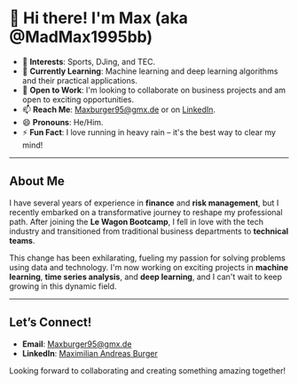 # 👋 Hi there! I'm Max (aka @MadMax1995bb)

- 👀 **Interests**: Sports, DJing, and TEC.  
- 🌱 **Currently Learning**: Machine learning and deep learning algorithms and their practical applications.  
- 💼 **Open to Work**: I'm looking to collaborate on business projects and am open to exciting opportunities.  
- 📫 **Reach Me**: [Maxburger95@gmx.de](mailto:Maxburger95@gmx.de) or on [LinkedIn](https://www.linkedin.com/in/maximilian-andreas-burger/).  
- 😄 **Pronouns**: He/Him.  
- ⚡ **Fun Fact**: I love running in heavy rain – it's the best way to clear my mind!  

---

## About Me  
I have several years of experience in **finance** and **risk management**, but I recently embarked on a transformative journey to reshape my professional path. After joining the **Le Wagon Bootcamp**, I fell in love with the tech industry and transitioned from traditional business departments to **technical teams**.  

This change has been exhilarating, fueling my passion for solving problems using data and technology. I'm now working on exciting projects in **machine learning**, **time series analysis**, and **deep learning**, and I can't wait to keep growing in this dynamic field.

---

## Let’s Connect!  
- **Email**: [Maxburger95@gmx.de](mailto:Maxburger95@gmx.de)  
- **LinkedIn**: [Maximilian Andreas Burger](https://www.linkedin.com/in/maximilian-andreas-burger/)  

Looking forward to collaborating and creating something amazing together!


<!---
MadMax1995bb/MadMax1995bb is a ✨ special ✨ repository because its `README.md` (this file) appears on your GitHub profile.
You can click the Preview link to take a look at your changes.
--->
